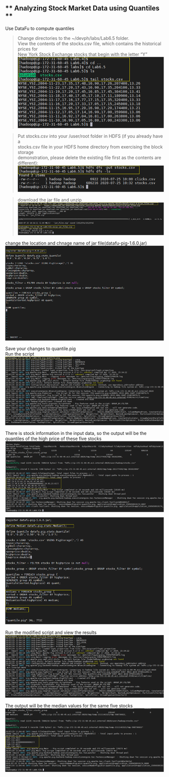 ## ** Analyzing Stock Market Data using Quantiles **

Use DataFu to compute quantiles

>Change directories to the ~/devph/labs/Lab6.5 folder. <br/>
View the contents of the stocks.csv file, which contains the historical prices for <br/>
New York Stock Exchange stocks that begin with the letter “Y” <br/>
![](https://github.com/pritammajgaonkar/assignments026/blob/Big-data/big%20data/images/pig-advance-4/1.PNG)

>Put stocks.csv into your /user/root folder in HDFS (if you already have a <br/>
stocks.csv file in your HDFS home directory from exercising the block storage <br/>
demonstration, please delete the existing file first as the contents are different):
![](https://github.com/pritammajgaonkar/assignments026/blob/Big-data/big%20data/images/pig-advance-4/2.PNG)

>download the jar file and unzip
![](https://github.com/pritammajgaonkar/assignments026/blob/Big-data/big%20data/images/pig-advance-4/3.PNG)

change the location and chnage name of jar file(datafu-pig-1.6.0.jar)
![](https://github.com/pritammajgaonkar/assignments026/blob/Big-data/big%20data/images/pig-advance-4/4.PNG)

Save your changes to quantile.pig <br/>
Run the script <br/>
![](https://github.com/pritammajgaonkar/assignments026/blob/Big-data/big%20data/images/pig-advance-4/5.1.PNG)

There is stock information in the input data, so the output will be the quantiles of the high price of these five stocks <br/>
![](https://github.com/pritammajgaonkar/assignments026/blob/Big-data/big%20data/images/pig-advance-4/5.2.PNG)

![](https://github.com/pritammajgaonkar/assignments026/blob/Big-data/big%20data/images/pig-advance-4/6.PNG)

Run the modified script and view the results
![](https://github.com/pritammajgaonkar/assignments026/blob/Big-data/big%20data/images/pig-advance-4/7.1.PNG)

The output will be the median values for the same five stocks
![](https://github.com/pritammajgaonkar/assignments026/blob/Big-data/big%20data/images/pig-advance-4/7.2.PNG)

